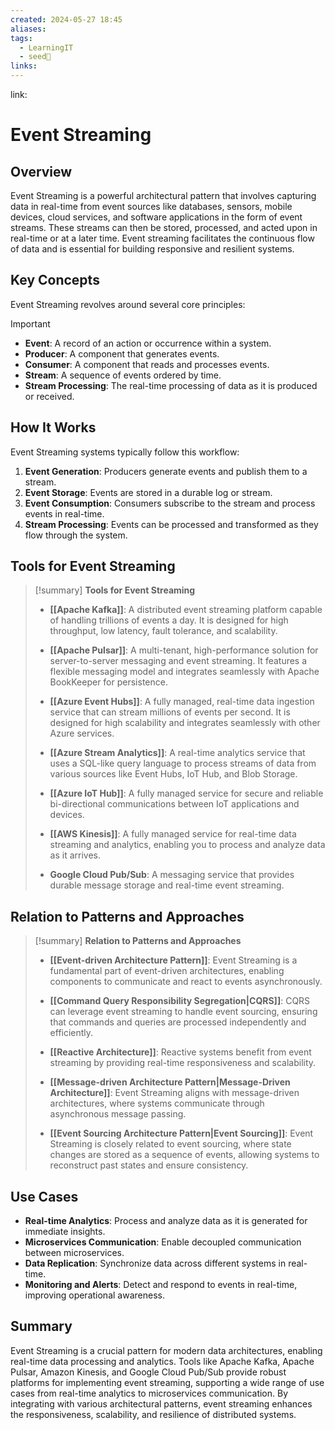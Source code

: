 ```yaml
---
created: 2024-05-27 18:45
aliases: 
tags:
  - LearningIT
  - seed🌱
links:
---
```


link:

# Event Streaming

## Overview

Event Streaming is a powerful architectural pattern that involves capturing data in real-time from event sources like databases, sensors, mobile devices, cloud services, and software applications in the form of event streams. These streams can then be stored, processed, and acted upon in real-time or at a later time. Event streaming facilitates the continuous flow of data and is essential for building responsive and resilient systems.
## Key Concepts

Event Streaming revolves around several core principles:

> [!important]
> 
> - **Event**: A record of an action or occurrence within a system.
> - **Producer**: A component that generates events.
> - **Consumer**: A component that reads and processes events.
> - **Stream**: A sequence of events ordered by time.
> - **Stream Processing**: The real-time processing of data as it is produced or received.

## How It Works

Event Streaming systems typically follow this workflow:

1. **Event Generation**: Producers generate events and publish them to a stream.
2. **Event Storage**: Events are stored in a durable log or stream.
3. **Event Consumption**: Consumers subscribe to the stream and process events in real-time.
4. **Stream Processing**: Events can be processed and transformed as they flow through the system.

## Tools for Event Streaming

> [!summary] **Tools for Event Streaming**
> 
> - **[[Apache Kafka]]**: A distributed event streaming platform capable of handling trillions of events a day. It is designed for high throughput, low latency, fault tolerance, and scalability.
>     
> - **[[Apache Pulsar]]**: A multi-tenant, high-performance solution for server-to-server messaging and event streaming. It features a flexible messaging model and integrates seamlessly with Apache BookKeeper for persistence.
> - **[[Azure Event Hubs]]**: A fully managed, real-time data ingestion service that can stream millions of events per second. It is designed for high scalability and integrates seamlessly with other Azure services.
>    
>- **[[Azure Stream Analytics]]**: A real-time analytics service that uses a SQL-like query language to process streams of data from various sources like Event Hubs, IoT Hub, and Blob Storage.
>    
>- **[[Azure IoT Hub]]**: A fully managed service for secure and reliable bi-directional communications between IoT applications and devices.
>
> - **[[AWS Kinesis]]**: A fully managed service for real-time data streaming and analytics, enabling you to process and analyze data as it arrives.
>     
> - **Google Cloud Pub/Sub**: A messaging service that provides durable message storage and real-time event streaming.
>     

## Relation to Patterns and Approaches

> [!summary] **Relation to Patterns and Approaches**
> 
> - **[[Event-driven Architecture Pattern]]**: Event Streaming is a fundamental part of event-driven architectures, enabling components to communicate and react to events asynchronously.
>     
> - **[[Command Query Responsibility Segregation|CQRS]]**: CQRS can leverage event streaming to handle event sourcing, ensuring that commands and queries are processed independently and efficiently.
>     
> - **[[Reactive Architecture]]**: Reactive systems benefit from event streaming by providing real-time responsiveness and scalability.
>     
> - **[[Message-driven Architecture Pattern|Message-Driven Architecture]]**: Event Streaming aligns with message-driven architectures, where systems communicate through asynchronous message passing.
>     
> - **[[Event Sourcing Architecture Pattern|Event Sourcing]]**: Event Streaming is closely related to event sourcing, where state changes are stored as a sequence of events, allowing systems to reconstruct past states and ensure consistency.
>     

## Use Cases

- **Real-time Analytics**: Process and analyze data as it is generated for immediate insights.
- **Microservices Communication**: Enable decoupled communication between microservices.
- **Data Replication**: Synchronize data across different systems in real-time.
- **Monitoring and Alerts**: Detect and respond to events in real-time, improving operational awareness.

## Summary

Event Streaming is a crucial pattern for modern data architectures, enabling real-time data processing and analytics. Tools like Apache Kafka, Apache Pulsar, Amazon Kinesis, and Google Cloud Pub/Sub provide robust platforms for implementing event streaming, supporting a wide range of use cases from real-time analytics to microservices communication. By integrating with various architectural patterns, event streaming enhances the responsiveness, scalability, and resilience of distributed systems.